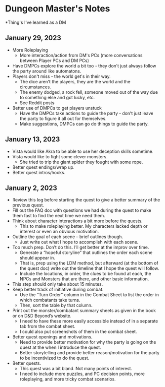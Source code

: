 # Dungeon Master's Notes

*Thing's I've learned as a DM

## January 29, 2023

- More Roleplaying
  - More interaction/action from DM's PCs (more conversations between Player PCs and DM PCs)
- Have DMPCs explore the world a bit too - they don't just always follow the party around like automatons.
- Players don't miss - the world get's in their way.
  - The dice aren't the players, they are the world and the circumstances.
  - The enemy dodged, a rock fell, someone moved out of the way due to something else and got lucky, etc.
  - See Reddit posts
- Better use of DMPCs to get players unstuck
  - Have the DMPCs take actions to guide the party - don't just leave the party to figure it all out for themselves.
  - Make suggestions, DMPCs can go do things to guide the party.

## January 13, 2023

- Vista would like Akra to be able to use her deception skills sometime.
- Vista would like to fight some clever monsters.
  - She tried to trip the giant spider they fought with some rope.
- Better quest endings/wrap up.
- Better quest intros/hooks.

## January 2, 2023

- Review this log before starting the quest to give a better summary of the previous quest.
- Fill out the FAQ doc with questions we had during the quest to make them fast to find the next time we need them.
- Think about character interactions a bit more before the quests.
  - This to make roleplaying better. My characters lacked depth or interest or even an obvious motivation.
- Outline the goal of each scene – brief outlines though.
  - Just write out what I hope to accomplish with each scene.
- Too much prep. Don’t do this. I’ll get better at the improv over time.
  - Generate a “hopeful storyline” that outlines the order each scene should appear in.
  - That is, prep using the LDM method, but afterward (at the bottom of the quest doc) write out the timeline that I hope the quest will follow.
  - Include the locations, in order, the clues to be found at each, the NPCs and Monsters that are there, and other basic information.
- This step should only take about 15 minutes.
- Keep better track of initiative during combat.
  - Use the “Turn Order” column in the Combat Sheet to list the order in which combatants take turns.
  - Then, sort the table by that column.
- Print out the monster/combatant summary sheets as given in the book or on D&D Beyond’s website.
  - I need to have these more easily accessible instead of in a separate tab from the combat sheet.
  - I could also put screenshots of them in the combat sheet.
- Better quest openings and motivations.
  - Need to provide better motivation for why the party is going on the quest at the when I introduce the quest.
  - Better storytelling and provide better reason/motivation for the party to be incentivized to do the quest.
- Better quests.
  - This quest was a bit bland. Not many points of interest.
  - I need to include more puzzles, and PC decision points, more roleplaying, and more tricky combat scenarios.
